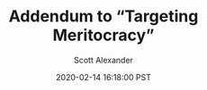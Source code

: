 ---
layout: podcast
title: "Addendum to “Targeting Meritocracy”"
author: Scott Alexander
description: https://slatestarcodex.com/2020/02/14/addendum-to-targeting-meritocracy/
date: 2020-02-14 16:18:00 PST
length: 430107
duration: 107
guid: addendum-to-targeting-meritocracy
---